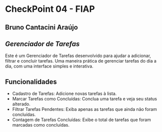 # CheckPoint 04 - FIAP 
## Bruno Cantacini Araújo

## _Gerenciador de Tarefas_
Este é um Gerenciador de Tarefas desenvolvido para ajudar a adicionar, filtrar e concluir tarefas. 
Uma maneira prática de gerenciar tarefas do dia a dia, com uma interface simples e interativa.

## Funcionalidades

- Cadastro de Tarefas: Adicione novas tarefas à lista.
- Marcar Tarefas como Concluídas: Conclua uma tarefa e veja seu status alterado.
- Filtrar Tarefas Pendentes: Exiba apenas as tarefas que ainda não foram concluídas.
- Contagem de Tarefas Concluídas: Exibe o total de tarefas que foram marcadas como concluídas.
